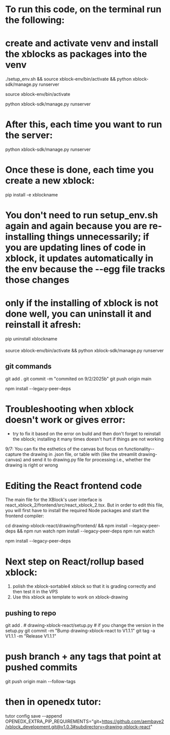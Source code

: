 # To run this code,  on the terminal run the following:

# create and activate venv and install the xblocks as packages into the venv

./setup_env.sh && source xblock-env/bin/activate && python xblock-sdk/manage.py runserver 

source xblock-env/bin/activate 

python xblock-sdk/manage.py runserver

# After this, each time you want to run the server:

python xblock-sdk/manage.py runserver 

# Once these is done, each time you create a new xblock:
pip install -e xblockname

# You don't need to run setup_env.sh again and again because you are re-installing things unnecessarily; if you are updating lines of code in xblock, it updates automatically in the env because the --egg file tracks those changes

# only if the installing of xblock is not done well, you can uninstall it and reinstall it afresh:

pip uninstall xblockname

####
source xblock-env/bin/activate && python xblock-sdk/manage.py runserver 


## git commands

git add .
git commit -m "commited on 9/2/2025b"
git push origin main


npm install --legacy-peer-deps



# Troubleshooting when xblock doesn't work or gives error:

- try to fix it based on the error on build and then don't forget to reinstall the xblock; installing it many times doesn't hurt if things are not working

9/7:  You can fix the esthetics of the canvas but focus on functionality-- capture the drawing in .json file, or table with (like the streamlit drawing-canvas) and send it to drawing.py file for processing i.e., whether the drawing is right or wrong

# Editing the React frontend code
The main file for the XBlock's user interface is react_xblock_2/frontend/src/react_xblock_2.tsx. But in order to edit this file, you will first have to install the required Node packages and start the frontend compiler:

cd drawing-xblock-react/drawing/frontend/ && npm install --legacy-peer-deps && npm run watch
npm install --legacy-peer-deps
npm run watch

npm install --legacy-peer-deps

# Next step on React/rollup based xblock:
1. polish the xblock-sortable4 xblock so that it is grading correctly and then test it in the VPS
2. Use this xblock as template to work on xblock-drawing

## pushing to repo
git add . # drawing-xblock-react/setup.py  # if you change the version in the setup.py
git commit -m "Bump drawing-xblock-react to V1.1.1"
git tag -a V1.1.1 -m "Release V1.1.1"
# push branch + any tags that point at pushed commits
git push origin main --follow-tags


# then in openedx tutor:

tutor config save --append OPENEDX_EXTRA_PIP_REQUIREMENTS="git+https://github.com/aembaye2/xblock_development.git@v1.0.3#subdirectory=drawing-xblock-react"